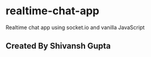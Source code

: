 # realtime-chat-app
Realtime chat app using socket.io and vanilla JavaScript



## Created By Shivansh Gupta

